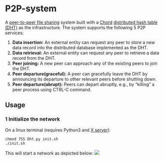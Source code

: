 # P2P-system
A [peer-to-peer file sharing](https://en.wikipedia.org/wiki/Peer-to-peer_file_sharing) system built with a [Chord](https://en.wikipedia.org/wiki/Chord_(peer-to-peer)) [distributed hash table (DHT)](https://en.wikipedia.org/wiki/Distributed_hash_table) as the infrastructure. The system supports the following 5 P2P services:
<ol>
  <li><b>Data insertion:</b> An external entity can request any peer to store a new data record into the distributed database implemented as the DHT.</li>
  <li><b>Data retrieval:</b> An external entity can request any peer to retrieve a data record from the DHT.</li>
  <li><b>Peer joining:</b> A new peer can approach any of the existing peers to join the DHT.</li>
  <li><b>Peer departure(graceful):</b> A peer can gracefully leave the DHT by announcing its departure to other relevant peers before shutting down.</li>
  <li><b>Peer departure(abrupt):</b> Peers can depart abruptly, e.g., by “killing” a peer process using CTRL-C command.</li>
</ol>

## Usage
### 1 Initialize the network
On a linux terminal (requires Python3 and [X server](https://en.wikipedia.org/wiki/X_Window_System)):
```
chmod 755 Dht.py init.sh
./init.sh
```
This will start a network as depicted below:
<image src="Dht.svg">
